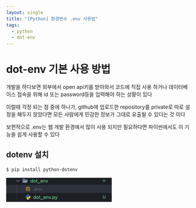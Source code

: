 ```yaml
---
layout: single
title: "[Python] 환경변수 .env 사용법"
tags:
  - python
  - dot-env
---
```


# dot-env 기본 사용 방법

개발을 하다보면 외부에서 open api키를 받아와서 코드에 직접 사용 하거나 데이터베이스 접속을 위해 id 또는 password등을 입력해야 하는 상황이 있다

이럴때 걱정 되는 점 중에 하나가, github에 업로드한 repository를 private로 따로 설정을 해두지 않았다면 모든 사람에게 민감한 정보가 그대로 유출될 수 있다는 것 이다

보편적으로 .env는 웹 개발 환경에서 많이 사용 되지만 필요하다면 파이썬에서도 이 기능을 쉽게 사용할 수 있다

## dotenv 설치

```zsh
$ pip install python-dotenv
```

![dotenv](../assets/img/dot.png)
